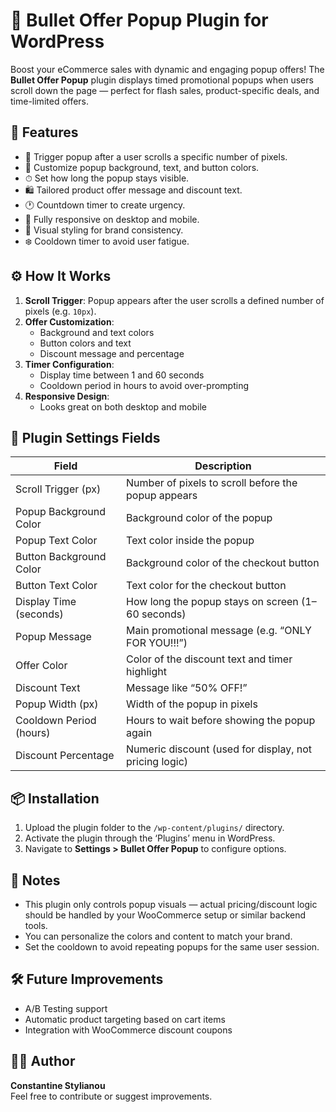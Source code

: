 # 🎯 Bullet Offer Popup Plugin for WordPress

Boost your eCommerce sales with dynamic and engaging popup offers! The **Bullet Offer Popup** plugin displays timed promotional popups when users scroll down the page — perfect for flash sales, product-specific deals, and time-limited offers.

## 🚀 Features

- 🎯 Trigger popup after a user scrolls a specific number of pixels.
- 🎨 Customize popup background, text, and button colors.
- ⏱ Set how long the popup stays visible.
- 🛍 Tailored product offer message and discount text.
- 🕐 Countdown timer to create urgency.
- 📱 Fully responsive on desktop and mobile.
- 🎨 Visual styling for brand consistency.
- ❄️ Cooldown timer to avoid user fatigue.

## ⚙️ How It Works

1. **Scroll Trigger**: Popup appears after the user scrolls a defined number of pixels (e.g. `10px`).
2. **Offer Customization**:
   - Background and text colors
   - Button colors and text
   - Discount message and percentage
3. **Timer Configuration**:
   - Display time between 1 and 60 seconds
   - Cooldown period in hours to avoid over-prompting
4. **Responsive Design**:
   - Looks great on both desktop and mobile

## 🧩 Plugin Settings Fields

| Field | Description |
|-------|-------------|
| Scroll Trigger (px) | Number of pixels to scroll before the popup appears |
| Popup Background Color | Background color of the popup |
| Popup Text Color | Text color inside the popup |
| Button Background Color | Background color of the checkout button |
| Button Text Color | Text color for the checkout button |
| Display Time (seconds) | How long the popup stays on screen (1–60 seconds) |
| Popup Message | Main promotional message (e.g. “ONLY FOR YOU!!!”) |
| Offer Color | Color of the discount text and timer highlight |
| Discount Text | Message like “50% OFF!” |
| Popup Width (px) | Width of the popup in pixels |
| Cooldown Period (hours) | Hours to wait before showing the popup again |
| Discount Percentage | Numeric discount (used for display, not pricing logic) |

## 📦 Installation

1. Upload the plugin folder to the `/wp-content/plugins/` directory.
2. Activate the plugin through the ‘Plugins’ menu in WordPress.
3. Navigate to **Settings > Bullet Offer Popup** to configure options.

## 📌 Notes

- This plugin only controls popup visuals — actual pricing/discount logic should be handled by your WooCommerce setup or similar backend tools.
- You can personalize the colors and content to match your brand.
- Set the cooldown to avoid repeating popups for the same user session.

## 🛠 Future Improvements

- A/B Testing support
- Automatic product targeting based on cart items
- Integration with WooCommerce discount coupons

## 👨‍💻 Author

**Constantine Stylianou**  
Feel free to contribute or suggest improvements.

